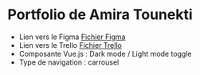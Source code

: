 # Portfolio de Amira Tounekti
- Lien vers le Figma [Fichier Figma](https://www.figma.com/design/4bMc7FSM4GnOyl4TLiTwru/portfolio-amira?node-id=0-1&t=PCW9hbLYZ0LX44xO-1)
- Lien vers le Trello [Fichier Trello](https://trello.com/invite/b/68c1ca2a0f9c1cbf8510f969/ATTI0ac8669f1c9da64cf8f6e74995c5040f547B6327/portfolio-amira-tounekti)
- Composante Vue.js : Dark mode / Light mode toggle
- Type de navigation : carrousel
